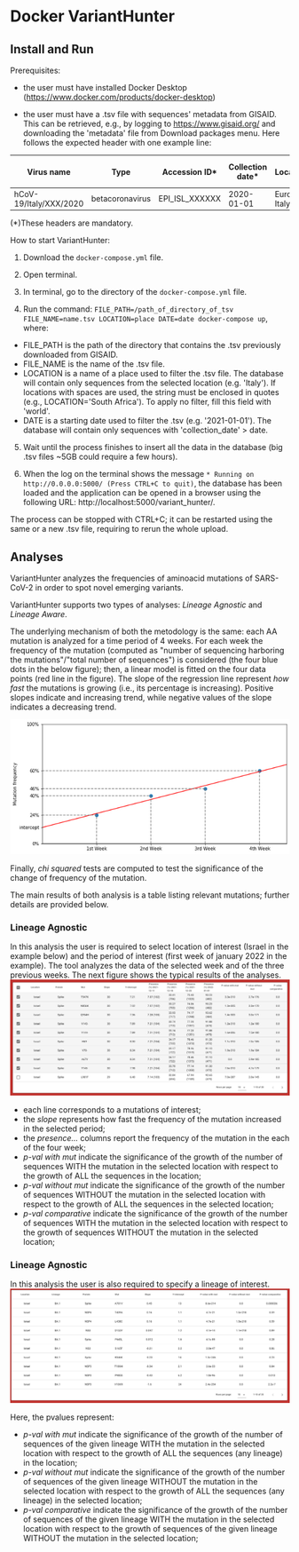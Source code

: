 # Docker VariantHunter

## Install and Run

Prerequisites:
- the user must have installed Docker Desktop (https://www.docker.com/products/docker-desktop)

- the user must have a .tsv file with sequences' metadata from GISAID. This can be retrieved, e.g., by logging to https://www.gisaid.org/ and downloading the 'metadata' file from Download packages menu. Here follows the expected header with one example line: 

| Virus name | Type | Accession ID* | Collection date* | Location* | Additional location information | Sequence length | Host | Patient age | Gender | Clade | Pango lineage* | Pangolin version | Variant | AA Substitutions* | Submission date | Is reference? | Is complete? | Is high coverage? | Is low coverage? | N-Content | GC-Content
| --- | --- | --- | --- |--- | --- | --- | --- | --- | --- | --- | --- | --- | --- | --- | --- | --- | --- | --- | --- | --- | --- |
hCoV-19/Italy/XXX/2020 | betacoronavirus | EPI_ISL_XXXXXX | 2020-01-01 | Europe / Italy / Italy |  | 29903 | Human | unknown | unknown | G | B.1 | 2021-01-01 |  | (NSP15_A283V,NSP12_P323L,Spike_D614G) | 2020-04-17 |  | True | True |  | 0.0068649119282 | 0.379674275888 |

(*)These headers are mandatory.

How to start VariantHunter:
1) Download the `docker-compose.yml` file.

2) Open terminal.

3) In terminal, go to the directory of the `docker-compose.yml` file.

4) Run the command: `FILE_PATH=/path_of_directory_of_tsv FILE_NAME=name.tsv LOCATION=place DATE=date docker-compose up`, where:

  - FILE_PATH is the path of the directory that contains the .tsv previously downloaded from GISAID.
  - FILE_NAME is the name of the .tsv file.
  - LOCATION is a name of a place used to filter the .tsv file. The database will contain only sequences from the selected location (e.g. 'Italy'). If locations with spaces are used, the string must be enclosed in quotes (e.g., LOCATION='South Africa'). To apply no filter, fill this field with 'world'.
  - DATE is a starting date used to filter the .tsv (e.g. '2021-01-01'). The database will contain only sequences with 'collection_date' > date.

5) Wait until the process finishes to insert all the data in the database (big .tsv files ~5GB could require a few hours).

6) When the log on the terminal shows the message `* Running on http://0.0.0.0:5000/ (Press CTRL+C to quit)`, the database has been loaded and the application can be opened in a browser using the following URL: http://localhost:5000/variant_hunter/.

The process can be stopped with CTRL+C; it can be restarted using the same or a new .tsv file, requiring to rerun the whole upload.


## Analyses
VariantHunter analyzes the frequencies of aminoacid mutations of SARS-CoV-2 in order to spot novel emerging variants.

VariantHunter supports two types of analyses: *Lineage Agnostic* and *Lineage Aware*.

The underlying mechanism of both the metodology is the same: each AA mutation is analyzed for a time period of 4 weeks. For each week the frequency of the mutation (computed as "number of sequencing harboring the mutations"/"total number of sequences") is considered (the four blue dots in the below figure); then, a linear model is fitted on the four data points (red line in the figure). The slope of the regression line represent *how fast* the mutations is growing (i.e., its percentage is increasing). Positive slopes indicate and increasing trend, while negative values of the slope indicates a decreasing trend.

![plot](./src/line.jpg)

Finally, *chi squared* tests are computed to test the significance of the change of frequency of the mutation.

The main results of both analysis is a table listing relevant mutations; further details are provided below.

### Lineage Agnostic

In this analysis the user is required to select location of interest (Israel in the example below) and the period of interest (first week of january 2022 in the example). The tool analyzes the data of the selected week and of the three previous weeks. The next figure shows the typical results of the analyses.
![plot](./src/without_lineage.jpg)

- each line corresponds to a mutations of interest;
- the *slope* represents how fast the frequency of the mutation increased in the selected period;
- the *presence...* columns report the frequency of the mutation in the each of the four week;
- *p-val with mut* indicate the significance of the growth of the number of sequences WITH the mutation in the selected location with respect to the growth of ALL the sequences in the location;
- *p-val without mut* indicate the significance of the growth of the number of sequences WITHOUT the mutation in the selected location with respect to the growth of ALL the sequences in the selected location;
- *p-val comparative* indicate the significance of the growth of the number of sequences WITH the mutation in the selected location with respect to the growth of sequences WITHOUT the mutation in the selected location;


### Lineage Agnostic

In this analysis the user is also required to specify a lineage of interest.
![plot](./src/with_lineage.jpg)

Here, the pvalues represent:
- *p-val with mut* indicate the significance of the growth of the number of sequences of the given lineage WITH the mutation in the selected location with respect to the growth of ALL the sequences (any lineage) in the location;
- *p-val without mut* indicate the significance of the growth of the number of sequences of the given lineage WITHOUT the mutation in the selected location with respect to the growth of ALL the sequences (any lineage) in the selected location;
- *p-val comparative* indicate the significance of the growth of the number of sequences of the given lineage WITH the mutation in the selected location with respect to the growth of sequences of the given lineage WITHOUT the mutation in the selected location;
